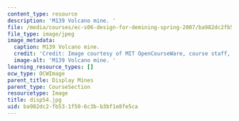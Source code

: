 ```yaml
---
content_type: resource
description: 'M139 Volcano mine. '
file: /media/courses/ec-s06-design-for-demining-spring-2007/ba982dc2fb531f506c3bb3bf1e8fe5ca_disp54.jpg
file_type: image/jpeg
image_metadata:
  caption: M139 Volcano mine.
  credit: 'Credit: Image courtesy of MIT OpenCourseWare, course staff, and students.'
  image-alt: 'M139 Volcano mine. '
learning_resource_types: []
ocw_type: OCWImage
parent_title: Display Mines
parent_type: CourseSection
resourcetype: Image
title: disp54.jpg
uid: ba982dc2-fb53-1f50-6c3b-b3bf1e8fe5ca
---
```

